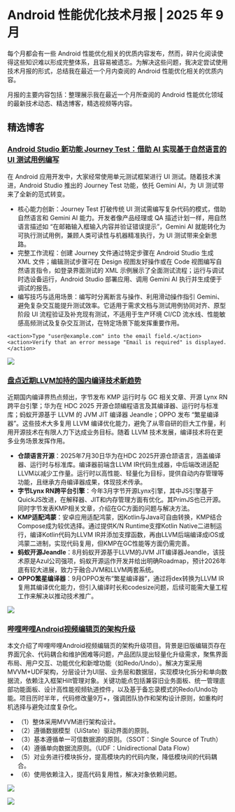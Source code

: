 # Android 性能优化技术月报 | 2025 年 9 月
每个月都会有一些 Android 性能优化相关的优质内容发布，然而，碎片化阅读使得这些知识难以形成完整体系，且容易被遗忘。为解决这些问题，我决定尝试使用技术月报的形式，总结我在最近一个月内查阅的 Android 性能优化相关的优质内容。

月报的主要内容包括：整理展示我在最近一个月所查阅的 Android 性能优化领域的最新技术动态、精选博客，精选视频等内容。

## 精选博客
### [Android Studio 新功能 Journey Test：借助 AI 实现基于自然语言的 UI 测试用例编写](https://juejin.cn/post/7558481646861926452)
在 Android 应用开发中，大家经常使用单元测试框架进行 UI 测试。随着技术演进，Android Studio 推出的 Journey Test 功能，依托 Gemini AI，为 UI 测试带来了全新的范式转变。

- 核心能力创新：Journey Test 打破传统 UI 测试需编写复杂代码的模式，借助自然语言和 Gemini AI 能力。开发者像产品经理或 QA 描述计划一样，用自然语言描述如 “在邮箱输入框输入内容并验证错误提示”，Gemini AI 就能转化为可执行测试用例，兼顾人类可读性与机器精准执行，为 UI 测试带来全新思路。
- 完整工作流程：创建 Journey 文件通过特定步骤在 Android Studio 生成 XML 文件；编辑测试步骤可在 Design 视图友好操作或在 Code 视图编写自然语言指令，如登录界面测试的 XML 示例展示了全面测试流程；运行与调试时选设备运行，Android Studio 部署应用、调用 Gemini AI 执行并生成便于调试的报告。
- 编写技巧与适用场景：编写时分离断言与操作、利用滑动操作指引 Gemini、避免复杂交互能提升测试效率。它适用于需求文档与测试用例协同对齐、原型阶段 UI 流程验证及补充现有测试，不适用于生产环境 CI/CD 流水线、性能敏感高频测试及复杂交互测试，在特定场景下能发挥重要作用。

```
<action>Type "user@example.com" into the email field.</action>
<action>Verify that an error message "Email is required" is displayed.</action>
```

![](https://hub.gitmirror.com/raw.githubusercontent.com/RicardoJiang/resource/refs/heads/main/2025/september/p13.webp)

### [盘点近期LLVM加持的国内编译技术新趋势](https://mp.weixin.qq.com/s/hFbVSM1czsFJdE5NGPs3pA)
近期国内编译界热点频出，字节发布 KMP 运行时与 GC 相关文章、开源 Lynx RN 跨平台引擎；华为在 HDC 2025 开源仓颉编程语言及其编译器、运行时与标准库；蚂蚁开源基于 LLVM 的 JVM JIT 编译器 Jeandle；OPPO 发布 “繁星编译器”。这些技术大多复用 LLVM 编译优化能力，避免了从零自研的巨大工作量，利用开源技术在有限人力下达成业务目标。随着 LLVM 技术发展，编译技术将在更多业务场景发挥作用。

- **仓颉语言开源**：2025年7月30日华为在HDC 2025开源仓颉语言，涵盖编译器、运行时与标准库。编译器前端含LLVM IR代码生成器，中后端改进适配LLVM以减少工作量。运行时以高性能、轻量化为目标，提供自动内存管理等功能，且继承方舟编译器成果，体现技术传承。
- **字节Lynx RN跨平台引擎**：今年3月字节开源Lynx引擎，其中JS引擎基于QuickJS改进，在解释器、JIT和内存管理方面有优化。其PrimJS也已开源。同时字节发表KMP相关文章，介绍在GC方面的问题与解决方法。
- **KMP适配鸿蒙**：安卓应用适配鸿蒙，因Kotlin与Java可自由转换，KMP结合Compose成为较优选择。通过提供K/N Runtime支撑Kotlin Native二进制运行，编译Kotlin代码为LLVM IR并添加支撑函数，再由LLVM后端编译成iOS或鸿蒙二进制，实现代码复用，但KMP在GC性能等方面仍需完善。
- **蚂蚁开源Jeandle**：8月蚂蚁开源基于LLVM的JVM JIT编译器Jeandle，该技术原是Azul公司强项，蚂蚁开源运作开发并给出明确Roadmap，预计2026年底有较大进展，致力于融合JVM和LLVM两套系统。
- **OPPO繁星编译器**：9月OPPO发布“繁星编译器”，通过将dex转换为LLVM IR复用其编译优化能力，但引入编译时长和codesize问题，后续可能需大量工程工作来解决以推动技术推广。 

![](https://hub.gitmirror.com/raw.githubusercontent.com/RicardoJiang/resource/refs/heads/main/2025/september/p14.webp)

### [哔哩哔哩Android视频编辑页的架构升级](https://mp.weixin.qq.com/s/p4Aqe3LIfBUcAHpLiKhGow)
本文介绍了哔哩哔哩Android视频编辑页的架构升级项目。背景是旧版编辑页存在界面冗余、代码耦合和维护困难等问题，产品团队提出轻量化升级需求，聚焦界面布局、用户交互、功能优化和新增功能（如Redo/Undo）。解决方案采用MVVM+UDF架构，分层设计为UI层、业务层和数据层，实现模块化拆分和单向数据流，依赖注入框架Hilt管理对象。关键功能点包括兼容旧业务面板、统一管理底部功能面板、设计高性能视频轨道控件，以及基于备忘录模式的Redo/Undo功能。项目历时半年，代码修改量9万+，强调团队协作和架构设计原则，如重构时机选择与避免过度复杂化。

- （1）整体采用MVVM进行架构设计。
- （2）遵循数据模型（UiState）驱动界面的原则。
- （3）基本遵循单一可信数据源的原则。（SSOT：Single Source of Truth）
- （4）遵循单向数据流原则。（UDF：Unidirectional Data Flow）
- （5）对业务进行模块拆分，提高模块内的代码内聚，降低模块间的代码耦合。
- （6）使用依赖注入，提高代码复用性，解决对象依赖问题。

![](https://hub.gitmirror.com/raw.githubusercontent.com/RicardoJiang/resource/refs/heads/main/2025/september/p16.webp)

![](https://hub.gitmirror.com/raw.githubusercontent.com/RicardoJiang/resource/refs/heads/main/2025/september/p15.webp)
